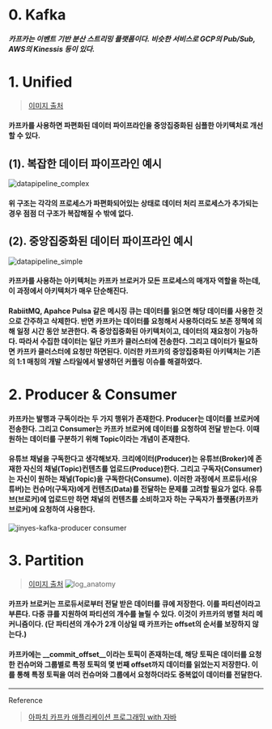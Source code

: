 
# 0. Kafka
##### 카프카는 이벤트 기반 분산 스트리밍 플랫폼이다. 비슷한 서비스로 GCP의 Pub/Sub, AWS의 Kinessis 등이 있다.

# 1. Unified
> [이미지 출처](https://engineering.linkedin.com/distributed-systems/log-what-every-software-engineer-should-know-about-real-time-datas-unifying
)
#### 카프카를 사용하면 파편화된 데이터 파이프라인을 중앙집중화된 심플한 아키텍처로 개선할 수 있다.
## (1). 복잡한 데이터 파이프라인 예시
![datapipeline_complex](https://user-images.githubusercontent.com/54028026/129995521-97881455-1d9a-4e80-93d1-68a3415282a7.png)
#### 위 구조는 각각의 프로세스가 파편화되어있는 상태로 데이터 처리 프로세스가 추가되는 경우 점점 더 구조가 복잡해질 수 밖에 없다.

## (2). 중앙집중화된 데이터 파이프라인 예시
![datapipeline_simple](https://user-images.githubusercontent.com/54028026/129995526-cecac563-4d9f-4ebc-92df-35ec94787536.png)
####  카프카를 사용하는 아키텍처는 카프카 브로커가 모든 프로세스의 매개자 역할을 하는데, 이 과정에서 아키텍처가 매우 단순해진다. 
#### RabiitMQ, Apahce Pulsa 같은 메시징 큐는 데이터를 읽으면 해당 데이터를 사용한 것으로 간주하고 삭제한다. 반면 카프카는 데이터를 요청해서 사용하더라도 보존 정책에 의해 일정 시간 동안 보관한다. 즉 중앙집중화된 아키텍처이고, 데이터의 재요청이 가능하다. 따라서 수집한 데이터는 일단 카프카 클러스터에 전송한다. 그리고 데이터가 필요하면 카프카 클러스터에 요청만 하면된다. 이러한 카프카의 중앙집중화된 아키텍처는 기존의 1:1 매칭의 개발 스타일에서 발생하던 커플링 이슈를 해결하였다.

# 2. Producer & Consumer
#### 카프카는 발행과 구독이라는 두 가지 행위가 존재한다. Producer는 데이터를 브로커에 전송한다. 그리고 Consumer는 카프카 브로커에 데이터를 요청하여 전달 받는다. 이때 원하는 데이터를 구분하기 위해 Topic이라는 개념이 존재한다. 
#### 유튜브 채널을 구독한다고 생각해보자. 크리에이터(Producer)는 유튜브(Broker)에 존재한 자신의 채널(Topic)컨텐츠를 업로드(Produce)한다. 그리고 구독자(Consumer)는 자신이 원하는 채널(Topic)을 구독한다(Consume). 이러한 과정에서 프로듀서(유튜버)는 컨슈머(구독자)에게 컨텐츠(Data)를 전달하는 문제를 고려할 필요가 없다. 유튜브(브로커)에 업로드만 하면 채널의 컨텐츠를 소비하고자 하는 구독자가 플랫폼(카프카 브로커)에 요청하여 사용한다. 
![jinyes-kafka-producer consumer](https://user-images.githubusercontent.com/54028026/129997367-2c2a5f9e-f308-4ece-b359-1b9023dc925b.png)



# 3. Partition
> [이미지 출처](https://kafka.apache.org/081/documentation.html)
![log_anatomy](https://user-images.githubusercontent.com/54028026/129998890-d8579ddd-6fe7-4b95-a505-2b6f510486ea.png)
#### 카프카 브로커는 프로듀서로부터 전달 받은 데이터를 큐에 저장한다. 이를 파티션이라고 부른다. 다중 큐를 지원하여 파티션의 개수를 늘릴 수 있다. 이것이 카프카의 병렬 처리 메커니즘이다. (단 파티션의 개수가 2개 이상일 때 카프카는 offset의 순서를 보장하지 않는다.)
#### 카프카에는 __commit_offset__이라는 토픽이 존재하는데, 해당 토픽은 데이터를 요청한 컨슈머와 그룹별로 특정 토픽의 몇 번째 offset까지 데이터를 읽었는지 저장한다. 이를 통해 특정 토픽을 여러 컨슈머와 그룹에서 요청하더라도 중복없이 데이터를 전달한다.  
---
Reference
>[아파치 카프카 애플리케이션 프로그래밍 with 자바](http://www.yes24.com/Product/Goods/99122569?OzSrank=1)

